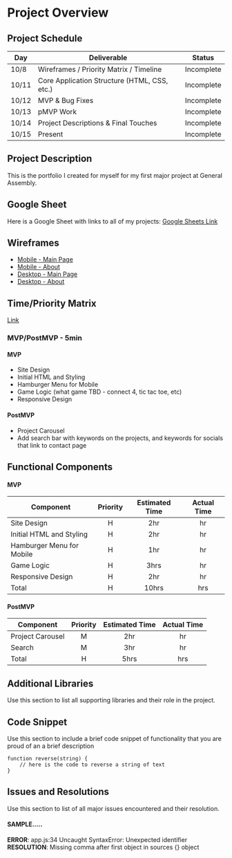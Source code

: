 # Project Overview

## Project Schedule


|  Day | Deliverable | Status
|---|---| ---|
|10/8| Wireframes / Priority Matrix / Timeline | Incomplete
|10/11| Core Application Structure (HTML, CSS, etc.) | Incomplete
|10/12| MVP & Bug Fixes | Incomplete
|10/13| pMVP Work | Incomplete
|10/14| Project Descriptions & Final Touches | Incomplete
|10/15| Present | Incomplete


## Project Description

This is the portfolio I created for myself for my first major project at General Assembly. 

## Google Sheet

Here is a Google Sheet with links to all of my projects:
[Google Sheets Link](https://docs.google.com/spreadsheets/d/10dseLqg5rq_-F-aNYAnlvRqAJIgtWsmZpOzLEzz__T8/edit?usp=sharing) 

## Wireframes

+ [Mobile - Main Page](https://res.cloudinary.com/dzrsoqrvd/image/upload/v1633723857/portfolio/Mobile%20-%20Main%20Page.png)
+ [Mobile - About](https://res.cloudinary.com/dzrsoqrvd/image/upload/v1633724204/portfolio/Mobile%20-%20About.png)
+ [Desktop - Main Page](https://res.cloudinary.com/dzrsoqrvd/image/upload/v1633723857/portfolio/Desktop%20-%20Main%20Page.png)
+ [Desktop - About](https://res.cloudinary.com/dzrsoqrvd/image/upload/v1633723857/portfolio/Desktop%20-%20About.png)


## Time/Priority Matrix 

[Link](https://res.cloudinary.com/dzrsoqrvd/image/upload/v1633726956/portfolio/Time%20Priority%20Matrix.png)

### MVP/PostMVP - 5min

#### MVP

+ Site Design
+ Initial HTML and Styling
+ Hamburger Menu for Mobile
+ Game Logic (what game TBD - connect 4, tic tac toe, etc)
+ Responsive Design

#### PostMVP 

+ Project Carousel
+ Add search bar with keywords on the projects, and keywords for socials that link to contact page

## Functional Components

#### MVP
| Component | Priority | Estimated Time | Actual Time |
| --- | :---: |  :---: | :---: | 
| Site Design | H | 2hr | hr |
| Initial HTML and Styling | H | 2hr | hr |
| Hamburger Menu for Mobile | H | 1hr | hr | 
| Game Logic | H | 3hrs|  hr | 
| Responsive Design | H | 2hr | hr | hr |
| Total | H | 10hrs| hrs |

#### PostMVP
| Component | Priority | Estimated Time | Actual Time |
| --- | :---: |  :---: | :---: |
| Project Carousel | M | 2hr | hr |
| Search | M | 3hr | hr |
| Total | H | 5hrs| hrs |

## Additional Libraries
 Use this section to list all supporting libraries and their role in the project. 

## Code Snippet

Use this section to include a brief code snippet of functionality that you are proud of an a brief description  

```
function reverse(string) {
	// here is the code to reverse a string of text
}
```

## Issues and Resolutions
 Use this section to list of all major issues encountered and their resolution.

#### SAMPLE.....
**ERROR**: app.js:34 Uncaught SyntaxError: Unexpected identifier                                
**RESOLUTION**: Missing comma after first object in sources {} object
